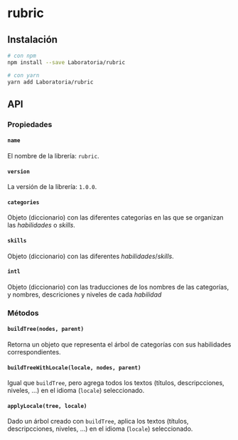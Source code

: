 # rubric

## Instalación

```sh
# con npm
npm install --save Laboratoria/rubric

# con yarn
yarn add Laboratoria/rubric
```

## API

### Propiedades

#### `name`

El nombre de la librería: `rubric`.

#### `version`

La versión de la librería: `1.0.0`.

#### `categories`

Objeto (diccionario) con las diferentes categorías en las que se organizan las
_habilidades_ o _skills_.

#### `skills`

Objeto (diccionario) con las diferentes _habilidades_/_skills_.

#### `intl`

Objeto (diccionario) con las traducciones de los nombres de las categorías,
y nombres, descriciones y niveles de cada _habilidad_

### Métodos

#### `buildTree(nodes, parent)`

Retorna un objeto que representa el árbol de categorías con sus habilidades
correspondientes.

#### `buildTreeWithLocale(locale, nodes, parent)`

Igual que `buildTree`, pero agrega todos los textos (títulos, descripcciones,
niveles, ...) en el idioma (`locale`) seleccionado.

#### `applyLocale(tree, locale)`

Dado un árbol creado con `buildTree`, aplica los textos (títulos,
descripcciones, niveles, ...) en el idioma (`locale`) seleccionado.
